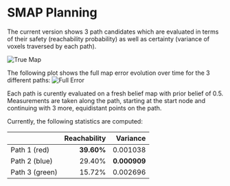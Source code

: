 # SMAP Planning
The current version shows 3 path candidates which are evaluated in terms of their safety (reachability probability) as well as certainty (variance of voxels traversed by each path).

![True Map](https://github.com/Lolu28/smap/raw/doc/truemap.png)

The following plot shows the full map error evolution over time for the 3 different paths:
![Full Error](https://github.com/Lolu28/smap/raw/doc/fullerror.png)

Each path is curently evaluated on a fresh belief map with prior belief of 0.5. Measurements are taken along the path, starting at the start node and continuing with 3 more, equidistant points on the path.

Currently, the following statistics are computed:

|                | Reachability     | Variance     |
| -------------- | ----------------:| ------------:|
| Path 1 (red)   |       **39.60%** |     0.001038 |
| Path 2 (blue)  |           29.40% | **0.000909** |
| Path 3 (green) |           15.72% |     0.002696 |
